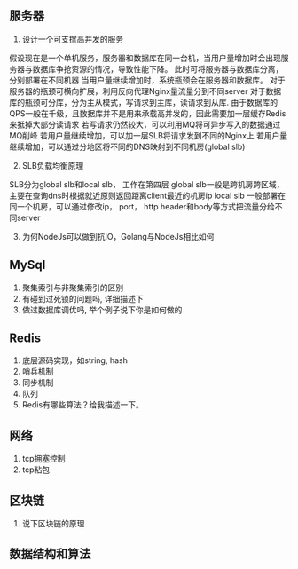 ## 服务器
1. 设计一个可支撑高并发的服务

假设现在是一个单机服务，服务器和数据库在同一台机，当用户量增加时会出现服务器与数据库争抢资源的情况，导致性能下降。
此时可将服务器与数据库分离，分别部署在不同机器
当用户量继续增加时，系统瓶颈会在服务器和数据库。
对于服务器的瓶颈可横向扩展，利用反向代理Nginx量流量分到不同server
对于数据库的瓶颈可分库，分为主从模式，写请求到主库，读请求到从库.
由于数据库的QPS一般在千级，且数据库并不是用来承载高并发的，因此需要加一层缓存Redis来抵掉大部分读请求
若写请求仍然较大，可以利用MQ将可异步写入的数据通过MQ削峰
若用户量继续增加，可以加一层SLB将请求发到不同的Nginx上
若用户量继续增加，可以通过分地区将不同的DNS映射到不同机房(global slb)

2. SLB负载均衡原理

SLB分为global slb和local slb， 工作在第四层
global slb一般是跨机房跨区域，主要在查询dns时根据就近原则返回距离client最近的机房ip
local slb 一般部署在同一个机房，可以通过修改ip， port， http header和body等方式把流量分给不同server

3. 为何NodeJs可以做到抗IO，Golang与NodeJs相比如何

## MySql
1. 聚集索引与非聚集索引的区别
2. 有碰到过死锁的问题吗, 详细描述下
3. 做过数据库调优吗, 举个例子说下你是如何做的
## Redis
1. 底层源码实现，如string, hash
2. 哨兵机制
3. 同步机制
4. 队列
5. Redis有哪些算法？给我描述一下。
## 网络
1. tcp拥塞控制
2. tcp粘包
## 区块链
1. 说下区块链的原理
## 数据结构和算法
